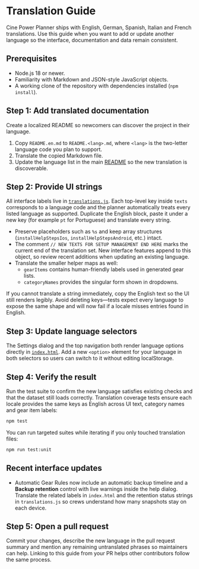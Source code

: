 # Translation Guide

Cine Power Planner ships with English, German, Spanish, Italian and French translations. Use this guide when you want to add or update another language so the interface, documentation and data remain consistent.

## Prerequisites

- Node.js 18 or newer.
- Familiarity with Markdown and JSON-style JavaScript objects.
- A working clone of the repository with dependencies installed (`npm install`).

## Step 1: Add translated documentation

Create a localized README so newcomers can discover the project in their language.

1. Copy `README.en.md` to `README.<lang>.md`, where `<lang>` is the two-letter language code you plan to support.
2. Translate the copied Markdown file.
3. Update the language list in the main [README](../README.md#translations) so the new translation is discoverable.

## Step 2: Provide UI strings

All interface labels live in [`translations.js`](../translations.js). Each top-level key inside `texts` corresponds to a language code and the planner automatically treats every listed language as supported. Duplicate the English block, paste it under a new key (for example `pt` for Portuguese) and translate every string.

- Preserve placeholders such as `%s` and keep array structures (`installHelpStepsIos`, `installHelpStepsAndroid`, etc.) intact.
- The comment `// NEW TEXTS FOR SETUP MANAGEMENT END HERE` marks the current end of the translation set. New interface features append to this object, so review recent additions when updating an existing language.
- Translate the smaller helper maps as well:
  - `gearItems` contains human-friendly labels used in generated gear lists.
  - `categoryNames` provides the singular form shown in dropdowns.

If you cannot translate a string immediately, copy the English text so the UI still renders legibly. Avoid deleting keys—tests expect every language to expose the same shape and will now fail if a locale misses entries found in English.

## Step 3: Update language selectors

The Settings dialog and the top navigation both render language options directly in [`index.html`](../index.html). Add a new `<option>` element for your language in both selectors so users can switch to it without editing localStorage.

## Step 4: Verify the result

Run the test suite to confirm the new language satisfies existing checks and that the dataset still loads correctly. Translation coverage tests ensure each locale provides the same keys as English across UI text, category names and gear item labels:

```bash
npm test
```

You can run targeted suites while iterating if you only touched translation files:

```bash
npm run test:unit
```

## Recent interface updates

- Automatic Gear Rules now include an automatic backup timeline and a **Backup retention**
  control with live warnings inside the help dialog. Translate the related labels in
  `index.html` and the retention status strings in `translations.js` so crews understand how
  many snapshots stay on each device.

## Step 5: Open a pull request

Commit your changes, describe the new language in the pull request summary and mention any remaining untranslated phrases so maintainers can help. Linking to this guide from your PR helps other contributors follow the same process.
